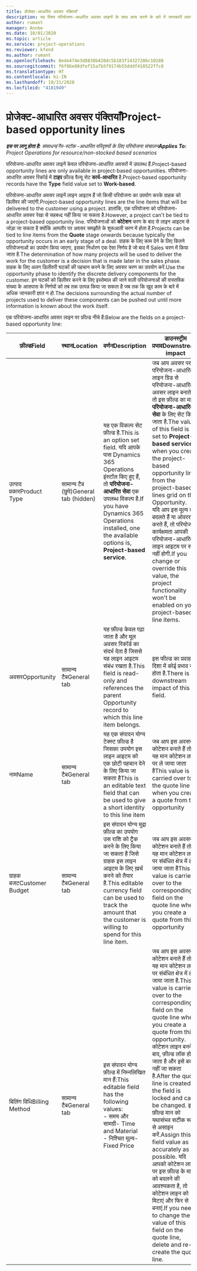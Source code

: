 ```yaml
---
title: प्रोजेक्ट-आधारित अवसर पंक्तियाँ
description: यह विषय परियोजना-आधारित अवसर लाइनों के साथ काम करने के बारे में जानकारी प्रदान करता है.
author: rumant
manager: Annbe
ms.date: 10/01/2020
ms.topic: article
ms.service: project-operations
ms.reviewer: kfend
ms.author: rumant
ms.openlocfilehash: 0ede474e3d8830b420dc5b183f14327206c10288
ms.sourcegitcommit: f6f86e80dfef15a7b5f9174b55dddf410522f7c8
ms.translationtype: HT
ms.contentlocale: hi-IN
ms.lasthandoff: 10/31/2020
ms.locfileid: "4181949"
---
```

# <a name="project-based-opportunity-lines"></a><span data-ttu-id="6ee30-103">प्रोजेक्ट-आधारित अवसर पंक्तियाँ</span><span class="sxs-lookup"><span data-stu-id="6ee30-103">Project-based opportunity lines</span></span>

<span data-ttu-id="6ee30-104">_**इस पर लागू होता है:** संसाधन/गैर-स्टॉक -आधारित परिदृश्यों के लिए परियोजना संचालन_</span><span class="sxs-lookup"><span data-stu-id="6ee30-104">_**Applies To:** Project Operations for resource/non-stocked based scenarios_</span></span>


<span data-ttu-id="6ee30-105">परियोजना-आधारित अवसर लाइनें केवल परियोजना-आधारित अवसरों में उपलब्ध हैं.</span><span class="sxs-lookup"><span data-stu-id="6ee30-105">Project-based opportunity lines are only available in project-based opportunities.</span></span> <span data-ttu-id="6ee30-106">परियोजना-आधारित अवसर रिकॉर्ड में **टाइप** फ़ील्ड वैल्यू सेट **कार्य-आधारित** है.</span><span class="sxs-lookup"><span data-stu-id="6ee30-106">Project-based opportunity records have the **Type** field value set to **Work-based**.</span></span>

<span data-ttu-id="6ee30-107">परियोजना-आधारित अवसर लाइनें लाइन आइटम हैं जो किसी परियोजना का उपयोग करके ग्राहक को डिलीवर की जाएंगी.</span><span class="sxs-lookup"><span data-stu-id="6ee30-107">Project-based opportunity lines are the line items that will be delivered to the customer using a project.</span></span> <span data-ttu-id="6ee30-108">हालांकि, एक परियोजना को परियोजना-आधारित अवसर रेखा से सहबध्द नहीं किया जा सकता है.</span><span class="sxs-lookup"><span data-stu-id="6ee30-108">However, a project can't be tied to a project-based opportunity line.</span></span> <span data-ttu-id="6ee30-109">परियोजनाओं को **कोटेशन** चरण के बाद से लाइन आइटम से जोड़ा जा सकता है क्योंकि आमतौर पर अवसर समझौते के शुरूआती चरण में होता है.</span><span class="sxs-lookup"><span data-stu-id="6ee30-109">Projects can be tied to line items from the **Quote** stage onwards because typically the opportunity occurs in an early stage of a deal.</span></span> <span data-ttu-id="6ee30-110">ग्राहक के लिए काम देने के लिए कितने परियोजनाओं का उपयोग किया जाएगा, इसका निर्धारण एक ऐसा निर्णय है जो बाद में Sales चरण में किया जाता है.</span><span class="sxs-lookup"><span data-stu-id="6ee30-110">The determination of how many projects will be used to deliver the work for the customer is a decision that is made later in the sales phase.</span></span> <span data-ttu-id="6ee30-111">ग्राहक के लिए अलग डिलीवरी घटकों की पहचान करने के लिए अवसर चरण का उपयोग करें.</span><span class="sxs-lookup"><span data-stu-id="6ee30-111">Use the opportunity phase to identify the discrete delivery components for the customer.</span></span> <span data-ttu-id="6ee30-112">इन घटकों को डिलीवर करने के लिए इस्तेमाल की जाने वाली परियोजनाओं की वास्तविक संख्या के आसपास के निर्णयों को तब तक उत्पन्न किया जा सकता है जब तक कि खुद काम के बारे में अधिक जानकारी ज्ञात न हो.</span><span class="sxs-lookup"><span data-stu-id="6ee30-112">The decisions surrounding the actual number of projects used to deliver these components can be pushed out until more information is known about the work itself.</span></span>

<span data-ttu-id="6ee30-113">एक परियोजना-आधारित अवसर लाइन पर फ़ील्ड नीचे हैं:</span><span class="sxs-lookup"><span data-stu-id="6ee30-113">Below are the fields on a project-based opportunity line:</span></span>

| <span data-ttu-id="6ee30-114">**फ़ील्ड**</span><span class="sxs-lookup"><span data-stu-id="6ee30-114">**Field**</span></span> | <span data-ttu-id="6ee30-115">**स्थान**</span><span class="sxs-lookup"><span data-stu-id="6ee30-115">**Location**</span></span> | <span data-ttu-id="6ee30-116">**वर्णन**</span><span class="sxs-lookup"><span data-stu-id="6ee30-116">**Description**</span></span> | <span data-ttu-id="6ee30-117">**डाउनस्ट्रीम प्रभाव**</span><span class="sxs-lookup"><span data-stu-id="6ee30-117">**Downstream impact**</span></span> |
| --- | --- | --- | --- |
| <span data-ttu-id="6ee30-118">उत्पाद प्रकार</span><span class="sxs-lookup"><span data-stu-id="6ee30-118">Product Type</span></span> | <span data-ttu-id="6ee30-119">सामान्य टैब (छुपे)</span><span class="sxs-lookup"><span data-stu-id="6ee30-119">General tab (hidden)</span></span> | <span data-ttu-id="6ee30-120">यह एक विकल्प सेट फ़ील्ड है.</span><span class="sxs-lookup"><span data-stu-id="6ee30-120">This is an option set field.</span></span> <span data-ttu-id="6ee30-121">यदि आपके पास Dynamics 365 Operations इंस्टॉल किए हुए हैं, तो **परियोजना-आधारित सेवा** एक उपलब्ध विकल्प है.</span><span class="sxs-lookup"><span data-stu-id="6ee30-121">If you have Dynamics 365 Operations installed, one the available options is, **Project-based service**.</span></span>  | <span data-ttu-id="6ee30-122">जब आप अवसर पर परियोजना-आधारित लाइन ग्रिड से परियोजना-आधारित अवसर लाइन बनाते हैं तो इस फ़ील्ड का मान **परियोजना-आधारित सेवा** के लिए सेट किया जाता है.</span><span class="sxs-lookup"><span data-stu-id="6ee30-122">The value of this field is set to **Project-based service** when you create the project-based opportunity line from the project-based lines grid on the Opportunity.</span></span> <br> <span data-ttu-id="6ee30-123">यदि आप इस मूल्य को बदलते हैं या ओवरराइड करते हैं, तो परियोजना कार्यक्षमता आपकी परियोजना-आधारित लाइन आइटम पर सक्षम नहीं होगी.</span><span class="sxs-lookup"><span data-stu-id="6ee30-123">If you change or override this value, the project functionality won't be enabled on your project-based line items.</span></span> |
| <span data-ttu-id="6ee30-124">अवसर</span><span class="sxs-lookup"><span data-stu-id="6ee30-124">Opportunity</span></span> | <span data-ttu-id="6ee30-125">सामान्य टैब</span><span class="sxs-lookup"><span data-stu-id="6ee30-125">General tab</span></span> | <span data-ttu-id="6ee30-126">यह फ़ील्ड केवल पढ़ा जाता है और मूल अवसर रिकॉर्ड का संदर्भ देता है जिससे यह लाइन आइटम संबंध रखता है.</span><span class="sxs-lookup"><span data-stu-id="6ee30-126">This field is read-only and references the parent Opportunity record to which this line item belongs.</span></span> | <span data-ttu-id="6ee30-127">इस फील्ड का प्रवाह की दिशा में कोई प्रभाव नहीं होता है.</span><span class="sxs-lookup"><span data-stu-id="6ee30-127">There is no downstream impact of this field.</span></span> |
| <span data-ttu-id="6ee30-128">नाम</span><span class="sxs-lookup"><span data-stu-id="6ee30-128">Name</span></span> | <span data-ttu-id="6ee30-129">सामान्य टैब</span><span class="sxs-lookup"><span data-stu-id="6ee30-129">General tab</span></span> | <span data-ttu-id="6ee30-130">यह एक संपादन योग्य टेक्स्ट फ़ील्ड है जिसका उपयोग इस लाइन आइटम को एक छोटी पहचान देने के लिए किया जा सकता है</span><span class="sxs-lookup"><span data-stu-id="6ee30-130">This is an editable text field that can be used to give a short identity to this line item</span></span> | <span data-ttu-id="6ee30-131">जब आप इस अवसर से कोटेशन बनाते हैं तो यह मान कोटेशन लाइन पर ले जाया जाता है</span><span class="sxs-lookup"><span data-stu-id="6ee30-131">This value is carried over to the quote line when you create a quote from this opportunity</span></span> |
| <span data-ttu-id="6ee30-132">ग्राहक बजट</span><span class="sxs-lookup"><span data-stu-id="6ee30-132">Customer Budget</span></span> | <span data-ttu-id="6ee30-133">सामान्य टैब</span><span class="sxs-lookup"><span data-stu-id="6ee30-133">General tab</span></span> | <span data-ttu-id="6ee30-134">इस संपादन योग्य मुद्रा फ़ील्ड का उपयोग उस राशि को ट्रैक करने के लिए किया जा सकता है जिसे ग्राहक इस लाइन आइटम के लिए ख़र्च करने को तैयार है.</span><span class="sxs-lookup"><span data-stu-id="6ee30-134">This editable currency field can be used to track the amount that the customer is willing to spend for this line item.</span></span> | <span data-ttu-id="6ee30-135">जब आप इस अवसर से कोटेशन बनाते हैं तो यह मान कोटेशन लाइन पर संबंधित क्षेत्र में ले जाया जाता है</span><span class="sxs-lookup"><span data-stu-id="6ee30-135">This value is carried over to the corresponding field on the quote line when you create a quote from this opportunity</span></span> |
| <span data-ttu-id="6ee30-136">बिलिंग विधि</span><span class="sxs-lookup"><span data-stu-id="6ee30-136">Billing Method</span></span> | <span data-ttu-id="6ee30-137">सामान्य टैब</span><span class="sxs-lookup"><span data-stu-id="6ee30-137">General tab</span></span> | <span data-ttu-id="6ee30-138">इस संपादन योग्य फ़ील्ड में निम्नलिखित मान हैं:</span><span class="sxs-lookup"><span data-stu-id="6ee30-138">This editable field has the following values:</span></span></br><span data-ttu-id="6ee30-139">- समय और सामग्री</span><span class="sxs-lookup"><span data-stu-id="6ee30-139">- Time and Material</span></span></br><span data-ttu-id="6ee30-140">- निश्चित मूल्य</span><span class="sxs-lookup"><span data-stu-id="6ee30-140">- Fixed Price</span></span> | <span data-ttu-id="6ee30-141">जब आप इस अवसर से कोटेशन बनाते हैं तो यह मान कोटेशन लाइन पर संबंधित क्षेत्र में ले जाया जाता है.</span><span class="sxs-lookup"><span data-stu-id="6ee30-141">This value is carried over to the corresponding field on the quote line when you create a quote from this opportunity.</span></span> <span data-ttu-id="6ee30-142">कोटेशन लाइन बनने के बाद, फ़ील्ड लॉक हो जाता है और इसे बदला नहीं जा सकता है.</span><span class="sxs-lookup"><span data-stu-id="6ee30-142">After the quote line is created, the field is locked and can't be changed.</span></span> <span data-ttu-id="6ee30-143">इस फ़ील्ड मान को यथासंभव सटीक रूप से असाइन करें.</span><span class="sxs-lookup"><span data-stu-id="6ee30-143">Assign this field value as accurately as possible.</span></span> <span data-ttu-id="6ee30-144">यदि आपको कोटेशन लाइन पर इस फ़ील्ड के मान को बदलने की आवश्यकता है, तो कोटेशन लाइन को मिटाएं और फिर से बनाएं.</span><span class="sxs-lookup"><span data-stu-id="6ee30-144">If you need to change the value of this field on the quote line, delete and re-create the quote line.</span></span> |
